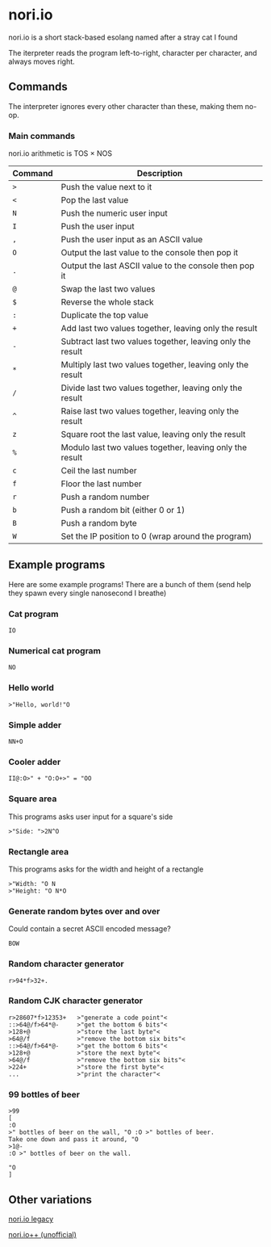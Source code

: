 # nori.io

nori.io is a short stack-based esolang named after a stray cat I found

The iterpreter reads the program left-to-right, character per character, and always moves right.

## Commands

The interpreter ignores every other character than these, making them no-op.

### Main commands

nori.io arithmetic is TOS × NOS

| Command     | Description                                                   |
| ----------- | ------------------------------------------------------------- |
| `>`         | Push the value next to it                                     |
| `<`         | Pop the last value                                            |
| `N`         | Push the numeric user input                                   |
| `I`         | Push the user input                                           |
| `,`         | Push the user input as an ASCII value                         |
| `O`         | Output the last value to the console then pop it              |
| `.`         | Output the last ASCII value to the console then pop it        |
| `@`         | Swap the last two values                                      |
| `$`         | Reverse the whole stack                                       |
| `:`         | Duplicate the top value                                       |
| `+`         | Add last two values together, leaving only the result         |
| `-`         | Subtract last two values together, leaving only the result    |
| `*`         | Multiply last two values together, leaving only the result    |
| `/`         | Divide last two values together, leaving only the result      |
| `^`         | Raise last two values together, leaving only the result       |
| `z`         | Square root the last value, leaving only the result           |
| `%`         | Modulo last two values together, leaving only the result      |
| `c`         | Ceil the last number                                          |
| `f`         | Floor the last number                                         |
| `r`         | Push a random number                                          |
| `b`         | Push a random bit (either 0 or 1)                             |
| `B`         | Push a random byte                                            |
| `W`         | Set the IP position to 0 (wrap around the program)            |

## Example programs

Here are some example programs! There are a bunch of them (send help they spawn every single nanosecond I breathe)

### Cat program

```IO```

### Numerical cat program

```NO```

### Hello world

```>"Hello, world!"O```

### Simple adder

```NN+O```

### Cooler adder

```II@:O>" + "O:O+>" = "OO```

### Square area

This programs asks user input for a square's side

```>"Side: ">2N^O```

### Rectangle area

This programs asks for the width and height of a rectangle

```nio
>"Width: "O N
>"Height: "O N*O
```

### Generate random bytes over and over

Could contain a secret ASCII encoded message?

```BOW```

### Random character generator

```r>94*f>32+.```

### Random CJK character generator

```nio
r>28607*f>12353+   >"generate a code point"<
::>64@/f>64*@-     >"get the bottom 6 bits"<
>128+@             >"store the last byte"<
>64@/f             >"remove the bottom six bits"<
::>64@/f>64*@-     >"get the bottom 6 bits"<
>128+@             >"store the next byte"<
>64@/f             >"remove the bottom six bits"<
>224+              >"store the first byte"<
...                >"print the character"<
```

### 99 bottles of beer

```nio
>99
[
:O
>" bottles of beer on the wall, "O :O >" bottles of beer.
Take one down and pass it around, "O
>1@-
:O >" bottles of beer on the wall.

"O
]
```

## Other variations

[nori.io legacy](https://scratch.mit.edu/projects/819125582/)

[nori.io++ (unofficial)](https://github.com/MoshiKoi/noripp)
